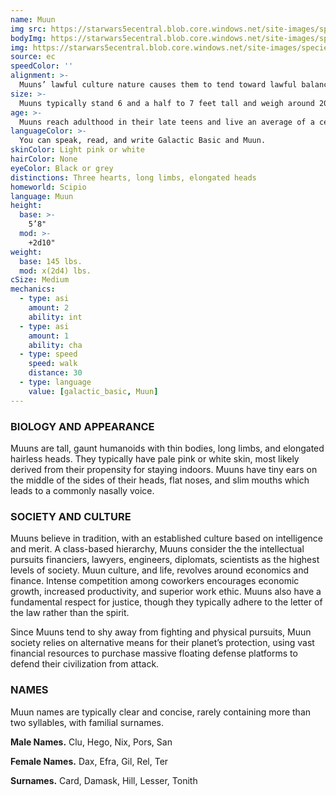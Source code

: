 ```yaml
---
name: Muun
img src: https://starwars5ecentral.blob.core.windows.net/site-images/species/species_muun.png
bodyImg: https://starwars5ecentral.blob.core.windows.net/site-images/species/species_muun.png
img: https://starwars5ecentral.blob.core.windows.net/site-images/species/species_muun.png
source: ec
speedColor: ''
alignment: >-
  Muuns’ lawful culture nature causes them to tend toward lawful balanced, though there are exceptions.
size: >-
  Muuns typically stand 6 and a half to 7 feet tall and weigh around 200 lbs. Regardless of your position in that range, your size is Medium.
age: >-
  Muuns reach adulthood in their late teens and live an average of a century.
languageColor: >-
  You can speak, read, and write Galactic Basic and Muun. 
skinColor: Light pink or white
hairColor: None
eyeColor: Black or grey
distinctions: Three hearts, long limbs, elongated heads
homeworld: Scipio
language: Muun
height:
  base: >-
    5’8"
  mod: >-
    +2d10"
weight:
  base: 145 lbs.
  mod: x(2d4) lbs.
cSize: Medium
mechanics:
  - type: asi
    amount: 2
    ability: int
  - type: asi
    amount: 1
    ability: cha
  - type: speed
    speed: walk
    distance: 30
  - type: language
    value: [galactic_basic, Muun]
---
```

### BIOLOGY AND APPEARANCE
Muuns are tall, gaunt humanoids with thin bodies, long limbs, and elongated hairless heads. They typically have pale pink or white skin, most likely derived from their propensity for staying indoors. Muuns have tiny ears on the middle of the sides of their heads, flat noses, and slim mouths which leads to a commonly nasally voice.

### SOCIETY AND CULTURE
Muuns believe in tradition, with an established culture based on intelligence and merit. A class-based hierarchy, Muuns consider the the intellectual pursuits   financiers, lawyers, engineers, diplomats, scientists   as the highest levels of society. Muun culture, and life, revolves around economics and finance. Intense competition among coworkers encourages economic growth, increased productivity, and superior work ethic. Muuns also have a fundamental respect for justice, though they typically adhere to the letter of the law rather than the spirit.

Since Muuns tend to shy away from fighting and physical pursuits, Muun society relies on alternative means for their planet’s protection, using vast financial resources to purchase massive floating defense platforms to defend their civilization from attack.

### NAMES
Muun names are typically clear and concise, rarely containing more than two syllables, with familial surnames.

__Male Names.__ Clu, Hego, Nix, Pors, San

__Female Names.__ Dax, Efra, Gil, Rel, Ter

__Surnames.__ Card, Damask, Hill, Lesser, Tonith



    